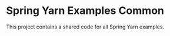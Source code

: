 Spring Yarn Examples Common
===========================

This project contains a shared code for all Spring Yarn examples.
